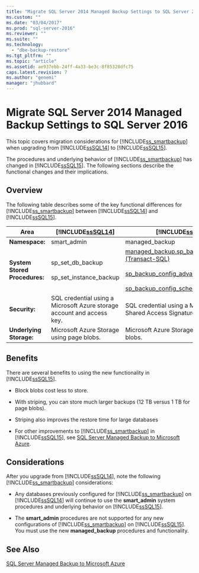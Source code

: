 ```yaml
---
title: "Migrate SQL Server 2014 Managed Backup Settings to SQL Server 2016 | Microsoft Docs"
ms.custom: ""
ms.date: "03/04/2017"
ms.prod: "sql-server-2016"
ms.reviewer: ""
ms.suite: ""
ms.technology: 
  - "dbe-backup-restore"
ms.tgt_pltfrm: ""
ms.topic: "article"
ms.assetid: ae937ebb-24ff-4a33-be3c-8f85328dfc75
caps.latest.revision: 7
ms.author: "genemi"
manager: "jhubbard"
---
```

# Migrate SQL Server 2014 Managed Backup Settings to SQL Server 2016
  This topic covers migration considerations for [!INCLUDE[ss_smartbackup](../../relational-databases/backup-restore/includes/ss-smartbackup-md.md)] when upgrading from [!INCLUDE[ssSQL14](../../analysis-services/includes/sssql14-md.md)] to [!INCLUDE[ssSQL15](../../analysis-services/powershell/includes/sssql15-md.md)].  
  
 The procedures and underlying behavior of [!INCLUDE[ss_smartbackup](../../relational-databases/backup-restore/includes/ss-smartbackup-md.md)] has changed in [!INCLUDE[ssSQL15](../../analysis-services/powershell/includes/sssql15-md.md)]. The following sections describe the functional changes and their implications.  
  
## Overview  
 The following table describes some of the key functional differences for [!INCLUDE[ss_smartbackup](../../relational-databases/backup-restore/includes/ss-smartbackup-md.md)] between [!INCLUDE[ssSQL14](../../analysis-services/includes/sssql14-md.md)] and [!INCLUDE[ssSQL15](../../analysis-services/powershell/includes/sssql15-md.md)].  
  
|Area|[!INCLUDE[ssSQL14](../../analysis-services/includes/sssql14-md.md)]|[!INCLUDE[ssSQL15](../../analysis-services/powershell/includes/sssql15-md.md)]|  
|----------|---------------------------|---------------------------|  
|**Namespace:**|smart_admin|managed_backup|  
|**System Stored Procedures:**|sp_set_db_backup<br /><br /> sp_set_instance_backup|[managed_backup.sp_backup_config_basic (Transact-SQL)](../../relational-databases/system-stored-procedures/managed-backup.sp-backup-config-basic-transact-sql.md)<br /><br /> [sp_backup_config_advanced](../../relational-databases/system-stored-procedures/managed-backup.sp-backup-config-advanced-transact-sql.md)<br /><br /> [sp_backup_config_schedule](../../relational-databases/system-stored-procedures/managed-backup.sp-backup-config-schedule-transact-sql.md)|  
|**Security:**|SQL credential using a Microsoft Azure storage account and access key.|SQL credential using a Microsoft Azure Shared Access Signature (SAS) token.|  
|**Underlying Storage:**|Microsoft Azure Storage using page blobs.|Microsoft Azure Storage using block blobs.|  
  
## Benefits  
 There are several benefits to using the new functionality in [!INCLUDE[ssSQL15](../../analysis-services/powershell/includes/sssql15-md.md)].  
  
-   Block blobs cost less to store.  
  
-   With striping, you can store much larger backups (12 TB versus 1 TB for page blobs).  
  
-   Striping also improves the restore time for large databases  
  
-   For other improvements to [!INCLUDE[ss_smartbackup](../../relational-databases/backup-restore/includes/ss-smartbackup-md.md)] in [!INCLUDE[ssSQL15](../../analysis-services/powershell/includes/sssql15-md.md)], see [SQL Server Managed Backup to Microsoft Azure](../../relational-databases/backup-restore/sql-server-managed-backup-to-microsoft-azure.md).  
  
## Considerations  
 After you upgrade from [!INCLUDE[ssSQL14](../../analysis-services/includes/sssql14-md.md)], note the following [!INCLUDE[ss_smartbackup](../../relational-databases/backup-restore/includes/ss-smartbackup-md.md)] considerations:  
  
-   Any databases previously configured for [!INCLUDE[ss_smartbackup](../../relational-databases/backup-restore/includes/ss-smartbackup-md.md)] on [!INCLUDE[ssSQL14](../../analysis-services/includes/sssql14-md.md)] will continue to use the **smart_admin** system procedures and underlying behavior on [!INCLUDE[ssSQL15](../../analysis-services/powershell/includes/sssql15-md.md)].  
  
-   The **smart_admin** procedures are not supported for any new configurations of [!INCLUDE[ss_smartbackup](../../relational-databases/backup-restore/includes/ss-smartbackup-md.md)] on [!INCLUDE[ssSQL15](../../analysis-services/powershell/includes/sssql15-md.md)]. You must use the new **managed_backup** procedures and functionality.  
  
## See Also  
 [SQL Server Managed Backup to Microsoft Azure](../../relational-databases/backup-restore/sql-server-managed-backup-to-microsoft-azure.md)  
  
  